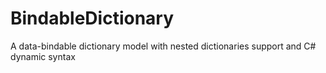 # BindableDictionary
A data-bindable dictionary model with nested dictionaries support and C# dynamic syntax
